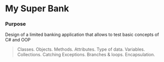 # My Super Bank
### Purpose
Design of a limited banking application that allows to test basic concepts of C# and OOP
> Classes.
> Objects.
> Methods.
> Attributes.
> Type of data.
> Variables.
> Collections.
> Catching Exceptions.
> Branches & loops.
> Encapsulation.
